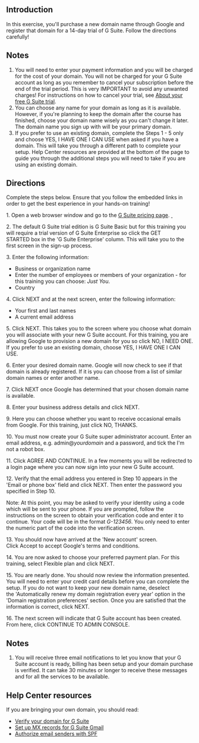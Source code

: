 ## Introduction

In this exercise, you'll purchase a new domain name through Google and register that domain for a 14-day trial of G Suite. Follow the directions carefully!

## Notes

1.  You will need to enter your payment information and you will be charged for the cost of your domain. You will not be charged for your G Suite account as long as you remember to cancel your subscription before the end of the trial period. This is very IMPORTANT to avoid any unwanted charges! For instructions on how to cancel your trial, see [About your free G Suite trial](https://support.google.com/a/answer/6388094 "About your free G Suite trial").
2.  You can choose any name for your domain as long as it is available. However, if you're planning to keep the domain after the course has finished, choose your domain name wisely as you can't change it later. The domain name you sign up with will be your primary domain.
3.  If you prefer to use an existing domain, complete the Steps 1 - 5 only and choose YES, I HAVE ONE I CAN USE when asked if you have a domain. This will take you through a different path to complete your setup. Help Center resources are provided at the bottom of the page to guide you through the additional steps you will need to take if you are using an existing domain.

## Directions

Complete the steps below. Ensure that you follow the embedded links in order to get the best experience in your hands-on training!

1\. Open a web browser window and go to the [G Suite pricing page](https://gsuite.google.com/pricing.html). [ ](https://gsuite.google.com/)

2\. The default G Suite trial edition is G Suite Basic but for this training you will require a trial version of G Suite Enterprise so click the GET STARTED box in the 'G Suite Enterprise' column. This will take you to the first screen in the sign-up process.

3\. Enter the following information:

-   Business or organization name
-   Enter the number of employees or members of your organization - for this training you can choose: *Just You*.
-   Country

4\. Click NEXT and at the next screen, enter the following information:

-   Your first and last names
-   A current email address

5\. Click NEXT. This takes you to the screen where you choose what domain you will associate with your new G Suite account. For this training, you are allowing Google to provision a new domain for you so click NO, I NEED ONE. If you prefer to use an existing domain, choose YES, I HAVE ONE I CAN USE.

6\. Enter your desired domain name. Google will now check to see if that domain is already registered. If it is you can choose from a list of similar domain names or enter another name.

7\. Click NEXT once Google has determined that your chosen domain name is available.

8\. Enter your business address details and click NEXT.

9\. Here you can choose whether you want to receive occasional emails from Google. For this training, just click NO, THANKS.

10\. You must now create your G Suite super administrator account. Enter an email address, e.g. admin@*yourdomain* and a password, and tick the I'm not a robot box.

11\. Click AGREE AND CONTINUE. In a few moments you will be redirected to a login page where you can now sign into your new G Suite account.

12\. Verify that the email address you entered in Step 10 appears in the 'Email or phone box' field and click NEXT. Then enter the password you specified in Step 10.

Note: At this point, you may be asked to verify your identity using a code which will be sent to your phone. If you are prompted, follow the instructions on the screen to obtain your verification code and enter it to continue. Your code will be in the format *G-123456*. You only need to enter the numeric part of the code into the verification screen.

13\. You should now have arrived at the 'New account' screen. Click Accept to accept Google's terms and conditions.

14\. You are now asked to choose your preferred payment plan. For this training, select Flexible plan and click NEXT.

15\. You are nearly done. You should now review the information presented. You will need to enter your credit card details before you can complete the setup. If you do not want to keep your new domain name, deselect the 'Automatically renew my domain registration every year' option in the 'Domain registration preferences' section. Once you are satisfied that the information is correct, click NEXT.

16\. The next screen will indicate that G Suite account has been created. From here, click CONTINUE TO ADMIN CONSOLE.

## Notes

1.  You will receive three email notifications to let you know that your G Suite account is ready, billing has been setup and your domain purchase is verified. It can take 30 minutes or longer to receive these messages and for all the services to be available.

## Help Center resources

If you are bringing your own domain, you should read:

-   [Verify your domain for G Suite](https://support.google.com/a/answer/60216 "Verify your domain for G Suite")
-   [Set up MX records for G Suite Gmail](https://support.google.com/a/answer/140034 "Set up MX records for G Suite Gmail")
-   [Authorize email senders with SPF](https://support.google.com/a/answer/33786 "Authorize email senders with SPF")
